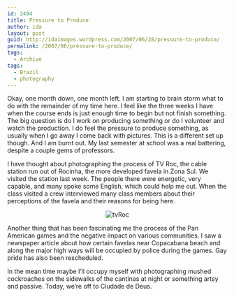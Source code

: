 ```yaml
---
id: 2494
title: Pressure to Produce
author: ida
layout: post
guid: http://idaimages.wordpress.com/2007/06/28/pressure-to-produce/
permalink: /2007/06/pressure-to-produce/
tags:
  - Archive
tags:
  - Brazil
  - photography
---
```

Okay, one month down, one month left. I am starting to brain storm what to do with the remainder of my time here. I feel like the three weeks I have when the course ends is just enough time to begin but not finish something. The big question is do I work on producing something or do I volunteer and watch the production. I do feel the pressure to produce something, as usually when I go away I come back with pictures. This is a different set up though. And I am burnt out. My last semester at school was a real battering, despite a couple gems of professors.

I have thought about photographing the process of TV Roc, the cable station run out of Rocinha, the more developed favela in Zona Sul. We visited the station last week. The people there were energetic, very capable, and many spoke some English, which could help me out. When the class visited a crew interviewed many class members about their perceptions of the favela and their reasons for being here.

<p align="center">
  <img src="http://idaimages.files.wordpress.com/2007/06/07-06-22tvroc48.jpg" alt="tvRoc" />
</p>

<p align="left">
  Another thing that has been fascinating me the process of the Pan American games and the negative impact on various communities. I saw a newspaper article about how certain favelas near Copacabana beach and along the major high ways will be occupied by police during the games. Gay pride has also been rescheduled.
</p>

<p align="left">
  In the mean time maybe I&#8217;ll occupy myself with photographing mushed cockroaches on the sidewalks of the cantinas at night or something artsy and passive. Today, we&#8217;re off to Ciudade de Deus.
</p>
